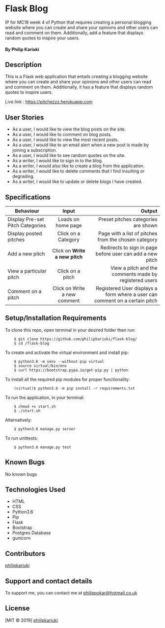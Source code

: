 # Flask Blog

IP for MC18 week 4 of Python that requires creating a personal blogging website where you can create and share your opinions and other users can read and comment on them. Additionally, add a feature that displays random quotes to inspire your users.

#### By **Philip Kariuki**


## Description
This is a Flask web application that entails creating a blogging website where you can create and share your opinions and other users can read and comment on them. Additionally, it has a feature that displays random quotes to inspire users.

Live link : https://pitchezzz.herokuapp.com

## User Stories
* As a user, I would like to view the blog posts on the site.
* As a user, I would like to comment on blog posts.
* As a user, I would like to view the most recent posts.
* As a user, I would like to an email alert when a new post is made by joining a subscription.
* As a user, I would like to see random quotes on the site.
* As a writer, I would like to sign in to the blog.
* As a writer, I would also like to create a blog from the application.
* As a writer, I would like to delete comments that I find insulting or degrading.
* As a writer, I would like to update or delete blogs I have created.

## Specifications
| Behaviour | Input | Output |
| --------------- | :----------:| --------: |
|Display Pre-set Pitch Categories | Loads on home page | Preset pitches categories are shown |
|Display posted pitches | Click on a Category| Page with a list of pitches from the chosen category |
|Add a new pitch | Click on **Write a new pitch** | Redirects to sign in page before user can add a new pitch |
|View a particular pitch | Click on a pitch | View a pitch and the comments made by registered users |
|Comment on a pitch | Click on Write a new comment | Registered User displays a form where a user can comment on a certain pitch |


## Setup/Installation Requirements
To clone this repo, open terminal in your desired folder then run:

        $ git clone https://github.com/philipkariuki/flask-blog/
        $ cd /flask-blog

To create and activate the virtual environment and install pip:

        $ python3.6 -m venv --without-pip virtual
        $ source virtual/bin/env
        $ curl https://bootstrap.pypa.io/get-pip.py | python


To install all the required pip modules for proper functionality:

        (virtual)$ python3.6 -m pip install -r requirements.txt

To run the application, in your terminal:

        $ chmod +x start.sh
        $ ./start.sh

Alternatively:

        $ python3.6 manage.py server
        
To run unittests:

        $ python3.6 manage.py test

## Known Bugs

No known bugs

## Technologies Used

* HTML
* CSS
* Python3.6
* Pip
* Flask
* Bootstrap
* Postgres Database
* gunicorn


## Contributors
<a href="https://github.com/philipkariuki">philipkariuki</a>

## Support and contact details
To support me, you can contact me at <a href="https://www.gmail.com">philippokar@hotmail.co.uk</a>

## License
[MIT © 2019] [philipkariuki](https://github.com/philipkariuki/flask-blof/blob/master/LICENSE)
